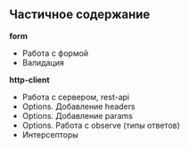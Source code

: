 ## Частичное содержание

**form**
- Работа с формой
- Валидация

**http-client**
- Работа с сервером, rest-api
- Options. Добавление headers
- Options. Добавление params
- Options. Работа с observe (типы ответов)
- Интерсепторы
